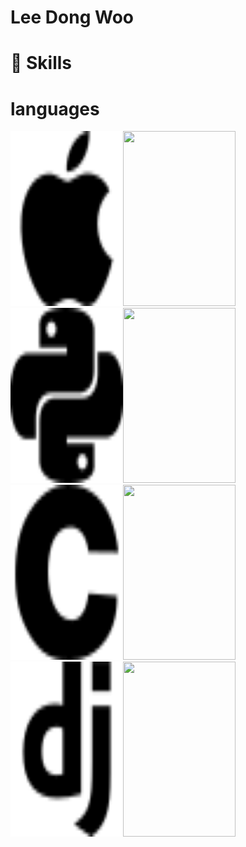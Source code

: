# Lee Dong Woo
#
# 🦾 Skills
# languages


<img src="./icon/apple.svg" alt="apple" height="280" width="180"><img src="./icon/homebrew.svg" height="280" width="180">
<img src="./icon/python.svg" alt="python" height="280" width="180"><img src="./icon/intellijidea.svg" height="280" width="180">
<img src="./icon/c.svg" alt="c" height="280" width="180"><img src="./icon/google.svg" height="280" width="180">
<img src="./icon/django.svg" alt="django" height="280" width="180"><img src="./icon/react.svg" height="280" width="180">
 </h1>

<!--
**moveright1231/moveright1231** is a ✨ _special_ ✨ repository because its `README.md` (this file) appears on your GitHub profile.

Here are some ideas to get you started:

- 🔭 I’m currently working on ...
- 🌱 I’m currently learning ...
- 👯 I’m looking to collaborate on ...
- 🤔 I’m looking for help with ...
- 💬 Ask me about ...
- 📫 How to reach me: ...
- 😄 Pronouns: ...
- ⚡ Fun fact: ...
-->
